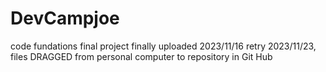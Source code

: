 # DevCampjoe
code fundations final project finally uploaded 2023/11/16
retry 2023/11/23, files DRAGGED from personal computer to repository in Git Hub
